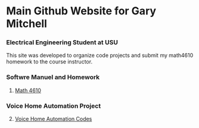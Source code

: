 # Main Github Website for Gary Mitchell
### Electrical Engineering Student at USU

This site was developed to organize code projects and submit my math4610 homework to the course instructor.

### Softwre Manuel and Homework

1. [Math 4610](https://gbmitchell.github.io/math4610/)


### Voice Home Automation Project

2. [Voice Home Automation Codes](https://gbmitchell.github.io/Voice-Home-Automation/)
